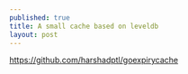 ```yaml
---
published: true
title: A small cache based on leveldb
layout: post
---
```

https://github.com/harshadptl/goexpirycache
